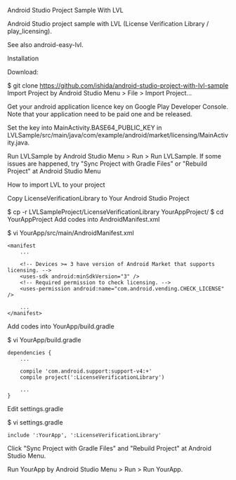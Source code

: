 Android Studio Project Sample With LVL

Android Studio project sample with LVL (License Verification Library / play_licensing).

See also android-easy-lvl.

Installation

Download:

$ git clone https://github.com/ishida/android-studio-project-with-lvl-sample
Import Project by Android Studio Menu > File > Import Project...

Get your android application licence key on Google Play Developer Console.
Note that your application need to be paid one and be released.

Set the key into MainActivity.BASE64_PUBLIC_KEY in LVLSample/src/main/java/com/example/android/market/licensing/MainActivity.java.

Run LVLSample by Android Studio Menu > Run > Run LVLSample.
If some issues are happened, try "Sync Project with Gradle Files" or "Rebuild Project" at Android Studio Menu

How to import LVL to your project

Copy LicenseVerificationLibrary to Your Android Studio Project

$ cp -r LVLSampleProject/LicenseVerificationLibrary YourAppProject/
$ cd YourAppProject
Add codes into AndroidManifest.xml

$ vi YourApp/src/main/AndroidManifest.xml

    <manifest
        ...

        <!-- Devices >= 3 have version of Android Market that supports licensing. -->
        <uses-sdk android:minSdkVersion="3" />
        <!-- Required permission to check licensing. -->
        <uses-permission android:name="com.android.vending.CHECK_LICENSE" />

        ...
    </manifest>
Add codes into YourApp/build.gradle

$ vi YourApp/build.gradle

    dependencies {
        ...

        compile 'com.android.support:support-v4:+'
        compile project(':LicenseVerificationLibrary')

        ...
    }
Edit settings.gradle

$ vi settings.gradle

    include ':YourApp', ':LicenseVerificationLibrary'
Click "Sync Project with Gradle Files" and "Rebuild Project" at Android Studio Menu.

Run YourApp by Android Studio Menu > Run > Run YourApp.